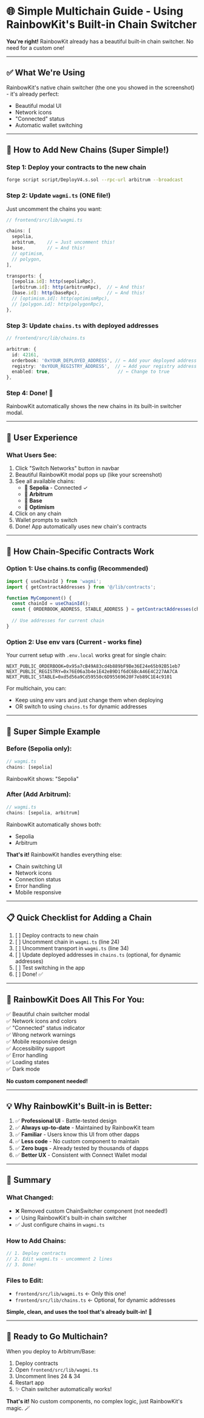 # 🌐 Simple Multichain Guide - Using RainbowKit's Built-in Chain Switcher

**You're right!** RainbowKit already has a beautiful built-in chain switcher. No need for a custom one!

---

## ✅ What We're Using

RainbowKit's native chain switcher (the one you showed in the screenshot) - it's already perfect:
- Beautiful modal UI
- Network icons
- "Connected" status
- Automatic wallet switching

---

## 🚀 How to Add New Chains (Super Simple!)

### **Step 1: Deploy your contracts to the new chain**

```bash
forge script script/DeployV4.s.sol --rpc-url arbitrum --broadcast
```

### **Step 2: Update `wagmi.ts` (ONE file!)**

Just uncomment the chains you want:

```typescript
// frontend/src/lib/wagmi.ts

chains: [
  sepolia,
  arbitrum,    // ← Just uncomment this!
  base,        // ← And this!
  // optimism,
  // polygon,
],

transports: {
  [sepolia.id]: http(sepoliaRpc),
  [arbitrum.id]: http(arbitrumRpc),  // ← And this!
  [base.id]: http(baseRpc),          // ← And this!
  // [optimism.id]: http(optimismRpc),
  // [polygon.id]: http(polygonRpc),
},
```

### **Step 3: Update `chains.ts` with deployed addresses**

```typescript
// frontend/src/lib/chains.ts

arbitrum: {
  id: 42161,
  orderbook: '0xYOUR_DEPLOYED_ADDRESS', // ← Add your deployed address
  registry: '0xYOUR_REGISTRY_ADDRESS',  // ← Add your registry address
  enabled: true,                         // ← Change to true
},
```

### **Step 4: Done! 🎉**

RainbowKit automatically shows the new chains in its built-in switcher modal.

---

## 📱 User Experience

### **What Users See:**

1. Click "Switch Networks" button in navbar
2. Beautiful RainbowKit modal pops up (like your screenshot)
3. See all available chains:
   - 🧪 **Sepolia** - Connected ✓
   - 🔵 **Arbitrum**
   - 🔵 **Base**
   - 🔴 **Optimism**
4. Click on any chain
5. Wallet prompts to switch
6. Done! App automatically uses new chain's contracts

---

## 🔧 How Chain-Specific Contracts Work

### **Option 1: Use chains.ts config (Recommended)**

```typescript
import { useChainId } from 'wagmi';
import { getContractAddresses } from '@/lib/contracts';

function MyComponent() {
  const chainId = useChainId();
  const { ORDERBOOK_ADDRESS, STABLE_ADDRESS } = getContractAddresses(chainId);
  
  // Use addresses for current chain
}
```

### **Option 2: Use env vars (Current - works fine)**

Your current setup with `.env.local` works great for single chain:

```env
NEXT_PUBLIC_ORDERBOOK=0x95a7cB49A83cd4b889bF9Be36E24e65b92B51eb7
NEXT_PUBLIC_REGISTRY=0x76E06a3b4e1E42eB9D1f6dC6BcA46E4C227AA7CA
NEXT_PUBLIC_STABLE=0xd5d56a9Cd59550c6D95569620F7eb89C1E4c9101
```

For multichain, you can:
- Keep using env vars and just change them when deploying
- OR switch to using `chains.ts` for dynamic addresses

---

## 🎯 Super Simple Example

### **Before (Sepolia only):**

```typescript
// wagmi.ts
chains: [sepolia]
```

RainbowKit shows: "Sepolia"

### **After (Add Arbitrum):**

```typescript
// wagmi.ts
chains: [sepolia, arbitrum]
```

RainbowKit automatically shows both:
- Sepolia
- Arbitrum

**That's it!** RainbowKit handles everything else:
- Chain switching UI
- Network icons
- Connection status
- Error handling
- Mobile responsive

---

## 📋 Quick Checklist for Adding a Chain

1. [ ] Deploy contracts to new chain
2. [ ] Uncomment chain in `wagmi.ts` (line 24)
3. [ ] Uncomment transport in `wagmi.ts` (line 34)
4. [ ] Update deployed addresses in `chains.ts` (optional, for dynamic addresses)
5. [ ] Test switching in the app
6. [ ] Done! ✅

---

## 🎨 RainbowKit Does All This For You:

✅ Beautiful chain switcher modal  
✅ Network icons and colors  
✅ "Connected" status indicator  
✅ Wrong network warnings  
✅ Mobile responsive design  
✅ Accessibility support  
✅ Error handling  
✅ Loading states  
✅ Dark mode  

**No custom component needed!**

---

## 💡 Why RainbowKit's Built-in is Better:

1. ✅ **Professional UI** - Battle-tested design
2. ✅ **Always up-to-date** - Maintained by RainbowKit team
3. ✅ **Familiar** - Users know this UI from other dapps
4. ✅ **Less code** - No custom component to maintain
5. ✅ **Zero bugs** - Already tested by thousands of dapps
6. ✅ **Better UX** - Consistent with Connect Wallet modal

---

## 📝 Summary

### **What Changed:**
- ❌ Removed custom ChainSwitcher component (not needed!)
- ✅ Using RainbowKit's built-in chain switcher
- ✅ Just configure chains in `wagmi.ts`

### **How to Add Chains:**
```typescript
// 1. Deploy contracts
// 2. Edit wagmi.ts - uncomment 2 lines
// 3. Done!
```

### **Files to Edit:**
- `frontend/src/lib/wagmi.ts` ← Only this one!
- `frontend/src/lib/chains.ts` ← Optional, for dynamic addresses

**Simple, clean, and uses the tool that's already built-in!** 🎉

---

## 🚀 Ready to Go Multichain?

When you deploy to Arbitrum/Base:

1. Deploy contracts
2. Open `frontend/src/lib/wagmi.ts`
3. Uncomment lines 24 & 34
4. Restart app
5. ✨ Chain switcher automatically works!

**That's it!** No custom components, no complex logic, just RainbowKit's magic. 🪄

